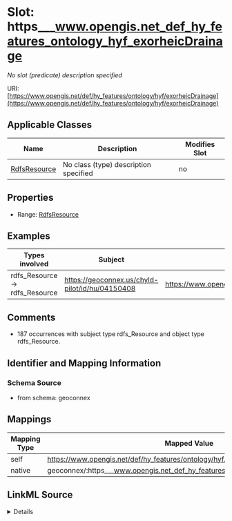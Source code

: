 

# Slot: https___www.opengis.net_def_hy_features_ontology_hyf_exorheicDrainage


_No slot (predicate) description specified_





URI: [https://www.opengis.net/def/hy_features/ontology/hyf/exorheicDrainage](https://www.opengis.net/def/hy_features/ontology/hyf/exorheicDrainage)



<!-- no inheritance hierarchy -->





## Applicable Classes

| Name | Description | Modifies Slot |
| --- | --- | --- |
| [RdfsResource](../classes/RdfsResource.md) | No class (type) description specified |  no  |







## Properties

* Range: [RdfsResource](../classes/RdfsResource.md)






## Examples

| Types involved | Subject | Predicate | Object |
| --- | --- | --- | --- |
| rdfs_Resource → rdfs_Resource | https://geoconnex.us/chyld-pilot/id/hu/04150408 | https://www.opengis.net/def/hy_features/ontology/hyf/exorheicDrainage | https://geoconnex.us/chyld-pilot/id/hu/041504081604 |


## Comments

* 187 occurrences with subject type rdfs_Resource and object type rdfs_Resource.

## Identifier and Mapping Information







### Schema Source


* from schema: geoconnex




## Mappings

| Mapping Type | Mapped Value |
| ---  | ---  |
| self | https://www.opengis.net/def/hy_features/ontology/hyf/exorheicDrainage |
| native | geoconnex/:https___www.opengis.net_def_hy_features_ontology_hyf_exorheicDrainage |




## LinkML Source

<details>
```yaml
name: https___www.opengis.net_def_hy_features_ontology_hyf_exorheicDrainage
description: No slot (predicate) description specified
comments:
- 187 occurrences with subject type rdfs_Resource and object type rdfs_Resource.
examples:
- description: rdfs_Resource → rdfs_Resource
  object:
    example_object: https://geoconnex.us/chyld-pilot/id/hu/041504081604
    example_predicate: https://www.opengis.net/def/hy_features/ontology/hyf/exorheicDrainage
    example_subject: https://geoconnex.us/chyld-pilot/id/hu/04150408
from_schema: geoconnex
rank: 1000
slot_uri: https://www.opengis.net/def/hy_features/ontology/hyf/exorheicDrainage
alias: https___www.opengis.net_def_hy_features_ontology_hyf_exorheicDrainage
domain_of:
- rdfs_Resource
range: rdfs_Resource

```
</details>